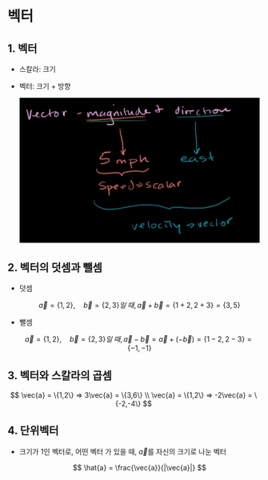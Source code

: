# 벡터

## 1. 벡터

- 스칼라: 크기
- 벡터: 크기 + 방향
    
    ![image.png](image.png)
    

## 2. 벡터의 덧셈과 뺄셈

- 덧셈
    
    $$
    \vec{a} = \{1,2\},\quad \vec{b} = \{2,3\}일\;때, \vec{a} + \vec{b} = \{1+2,2+3\} = \{3,5\}
    $$
    
- 뺄셈
    
    $$
    \vec{a} = \{1,2\},\quad \vec{b} = \{2,3\}일\;때, \vec{a} - \vec{b} = \vec{a} + (-\vec{b})=\{1-2,2-3\} = \{-1,-1\}
    $$
    

## 3. 벡터와 스칼라의 곱셈

$$
\vec{a} = \{1,2\} => 3\vec{a} = \{3,6\} \\ 
\vec{a} = \{1,2\} => -2\vec{a} = \{-2,-4\}
$$

## 4. 단위벡터

- 크기가 1인 벡터로, 어떤 벡터 가 있을 때, $\vec{a}$를 자신의 크기로 나눈 벡터
    
    $$
    \hat{a} = \frac{\vec{a}}{|\vec{a}|}
    $$